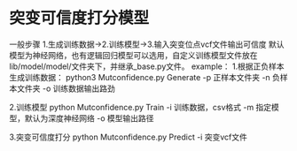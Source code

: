 # 突变可信度打分模型
一般步骤 1.生成训练数据->2.训练模型->3.输入突变位点vcf文件输出可信度
默认模型为神经网络，也有逻辑回归模型可以选用，自定义训练模型文件放在lib/model/model/文件夹下，并继承_base.py文件。
example：
1.根据正负样本生成训练数据：
python3 Mutconfidence.py Generate -p 正样本文件夹 -n 负样本文件夹 -o 训练数据输出路劲

2.训练模型
python Mutconfidence.py Train -i 训练数据，csv格式  -m 指定模型，默认为深度神经网络 -o 模型输出路径

3.突变可信度打分
python Mutconfidence.py Predict -i 突变vcf文件


